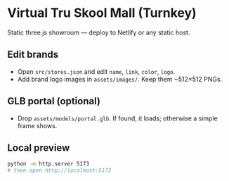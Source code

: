 # Virtual Tru Skool Mall (Turnkey)

Static three.js showroom — deploy to Netlify or any static host.

## Edit brands
- Open `src/stores.json` and edit `name`, `link`, `color`, `logo`.
- Add brand logo images in `assets/images/`. Keep them ~512×512 PNGs.

## GLB portal (optional)
- Drop `assets/models/portal.glb`. If found, it loads; otherwise a simple frame shows.

## Local preview
```bash
python -m http.server 5173
# then open http://localhost:5173
```
